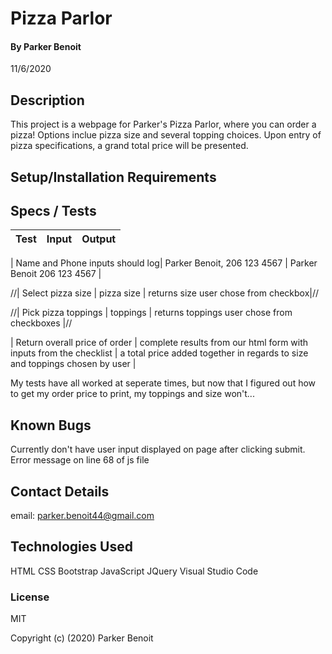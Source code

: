 <link href="css/styles.css" rel="stylesheet" type="text/css">

# Pizza Parlor

#### By Parker Benoit

11/6/2020

## Description

This project is a webpage for Parker's Pizza Parlor, where you can order a pizza! Options inclue pizza size and several topping choices. Upon entry of pizza specifications, a grand total price will be presented.

## Setup/Installation Requirements


## Specs / Tests

| Test | Input | Output |
|:---------------------- | :----------------------- | :----------------|

| Name and Phone inputs should log| Parker Benoit, 206 123 4567 | Parker Benoit 206 123 4567 |

//| Select pizza size | pizza size | returns size user chose from checkbox|//

//| Pick pizza toppings | toppings | returns toppings user chose from checkboxes |//

| Return overall price of order | complete results from our html form with inputs from the checklist | a total price added together in regards to size and toppings chosen by user |

My tests have all worked at seperate times, but now that I figured out how to get my order price to print, my toppings and size won't...

## Known Bugs

Currently don't have user input displayed on page after clicking submit. Error message on line 68 of js file

## Contact Details

email: parker.benoit44@gmail.com

## Technologies Used

HTML
CSS
Bootstrap
JavaScript
JQuery
Visual Studio Code


### License

MIT

Copyright (c) (2020) Parker Benoit